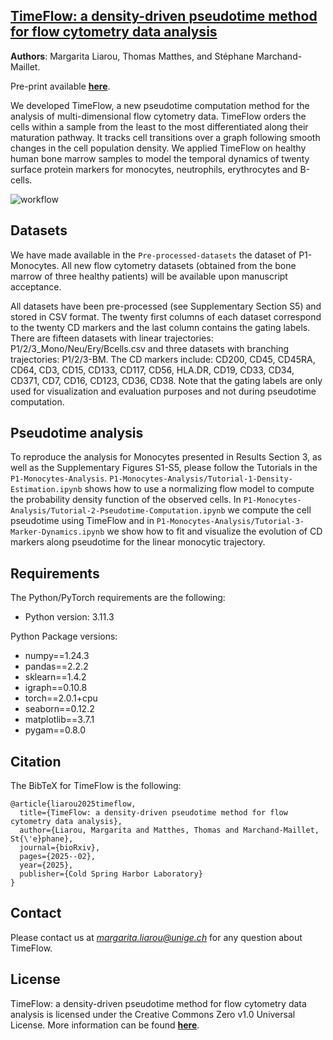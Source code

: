 ## [TimeFlow: a density-driven pseudotime method for flow cytometry data analysis ](https://www.biorxiv.org/content/10.1101/2025.02.16.638508v1)
**Authors**: Margarita Liarou, Thomas Matthes, and Stéphane Marchand-Maillet.

Pre-print available [**here**](https://www.biorxiv.org/content/10.1101/2025.02.16.638508v1).


We developed TimeFlow, a new pseudotime computation method for the analysis of multi-dimensional flow cytometry data. TimeFlow orders the cells within a sample from the least to the most differentiated along their maturation pathway. It tracks cell transitions over a graph following smooth changes in the cell population density. We applied TimeFlow on healthy human bone marrow samples to model the temporal dynamics of twenty surface protein markers for monocytes, neutrophils, erythrocytes and B-cells.

![workflow](Figures/TimeFlow-Overview.png)

## Datasets
We have made available in the `Pre-processed-datasets` the dataset of P1-Monocytes. All new flow cytometry datasets (obtained from the bone marrow of three healthy patients) will be available upon manuscript acceptance.

All datasets have been pre-processed (see Supplementary Section S5) and stored in CSV format. The twenty first columns of each dataset correspond to the twenty CD markers and the last column contains the gating labels. There are fifteen datasets with linear trajectories: P1/2/3_Mono/Neu/Ery/Bcells.csv and three datasets with branching trajectories: P1/2/3-BM. The CD markers include: CD200, CD45, CD45RA, CD64, CD3, CD15, CD133, CD117, CD56, HLA.DR, CD19, CD33, CD34, CD371, CD7, CD16, CD123, CD36, CD38.
Note that the gating labels are only used for visualization and evaluation purposes and not during pseudotime computation. 

## Pseudotime analysis 
To reproduce the analysis for Monocytes presented in Results Section 3, as well as the Supplementary Figures S1-S5, please follow the Tutorials in the `P1-Monocytes-Analysis`. `P1-Monocytes-Analysis/Tutorial-1-Density-Estimation.ipynb` shows how to use a normalizing flow model to compute the probability density function of the observed cells. In `P1-Monocytes-Analysis/Tutorial-2-Pseudotime-Computation.ipynb` we compute the cell pseudotime using TimeFlow and in `P1-Monocytes-Analysis/Tutorial-3-Marker-Dynamics.ipynb` we show how to fit and visualize the evolution of CD markers along pseudotime for the linear monocytic trajectory. 

## Requirements

The Python/PyTorch requirements are the following:

- Python version: 3.11.3

Python Package versions:

- numpy==1.24.3
- pandas==2.2.2
- sklearn==1.4.2
- igraph==0.10.8
- torch==2.0.1+cpu
- seaborn==0.12.2
- matplotlib==3.7.1
- pygam==0.8.0

##  Citation 
The BibTeX for TimeFlow is the following:

```
@article{liarou2025timeflow,
  title={TimeFlow: a density-driven pseudotime method for flow cytometry data analysis},
  author={Liarou, Margarita and Matthes, Thomas and Marchand-Maillet, St{\'e}phane},
  journal={bioRxiv},
  pages={2025--02},
  year={2025},
  publisher={Cold Spring Harbor Laboratory}
}
```

## Contact
Please contact us at *margarita.liarou@unige.ch* for any question about TimeFlow. 

## License
TimeFlow: a density-driven pseudotime method for flow cytometry data analysis is licensed under the Creative Commons Zero v1.0 Universal License. More information can be found [**here**](https://github.com/MargaritaLiarou1/TimeFlow/blob/main/LICENSE).